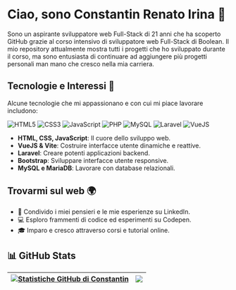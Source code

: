 # Ciao, sono Constantin Renato Irina 👋

Sono un aspirante sviluppatore web Full-Stack di 21 anni che ha scoperto GitHub grazie al corso intensivo di sviluppatore web Full-Stack di Boolean. Il mio repository attualmente mostra tutti i progetti che ho sviluppato durante il corso, ma sono entusiasta di continuare ad aggiungere più progetti personali man mano che cresco nella mia carriera.


## Tecnologie e Interessi 🚀
Alcune tecnologie che mi appassionano e con cui mi piace lavorare includono:

![HTML5](https://img.shields.io/badge/HTML5-E34F26?style=for-the-badge&logo=html5&logoColor=white) ![CSS3](https://img.shields.io/badge/CSS3-1572B6?style=for-the-badge&logo=css3&logoColor=white) ![JavaScript](https://img.shields.io/badge/JavaScript-F7DF1E?style=for-the-badge&logo=javascript&logoColor=black) ![PHP](https://img.shields.io/badge/PHP-777BB4?style=for-the-badge&logo=php&logoColor=white) ![MySQL](https://img.shields.io/badge/MySQL-4479A1?style=for-the-badge&logo=mysql&logoColor=white) ![Laravel](https://img.shields.io/badge/Laravel-FF2D20?style=for-the-badge&logo=laravel&logoColor=white) ![VueJS](https://img.shields.io/badge/Vue.js-4FC08D?style=for-the-badge&logo=vue.js&logoColor=white)

- **HTML, CSS, JavaScript**: Il cuore dello sviluppo web.
- **VueJS & Vite**: Costruire interfacce utente dinamiche e reattive.
- **Laravel**: Creare potenti applicazioni backend.
- **Bootstrap**: Sviluppare interfacce utente responsive.
- **MySQL e MariaDB**: Lavorare con database relazionali.


## Trovarmi sul web 🌍
- 📝 Condivido i miei pensieri e le mie esperienze su LinkedIn.
- 💻 Esploro frammenti di codice ed esperimenti su Codepen.
- 🎓 Imparo e cresco attraverso corsi e tutorial online.


## 📊 GitHub Stats
| <a href="https://github.com/renatoirina/github-readme-stats"><img align="center" src="https://github-readme-stats.vercel.app/api?username=renatoirina&show_icons=true&include_all_commits=true&theme=buefy&hide_border=true" alt="Statistiche GitHub di Constantin" /></a> | <a href="https://github.com/renatoirina/github-readme-stats"><img align="center" src="https://github-readme-stats.vercel.app/api/top-langs/?username=renatoirina&layout=compact&theme=buefy&hide_border=true" /></a> |
| ------------- | ------------- |
